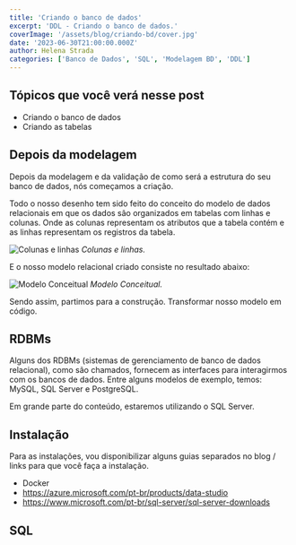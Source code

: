 ```yaml
---
title: 'Criando o banco de dados'
excerpt: 'DDL - Criando o banco de dados.'
coverImage: '/assets/blog/criando-bd/cover.jpg'
date: '2023-06-30T21:00:00.000Z'
author: Helena Strada
categories: ['Banco de Dados', 'SQL', 'Modelagem BD', 'DDL']
---
```


## Tópicos que você verá nesse post

- Criando o banco de dados
- Criando as tabelas

## Depois da modelagem

Depois da modelagem e da validação de como será a estrutura do seu banco de dados, nós começamos a criação.

Todo o nosso desenho tem sido feito do conceito do modelo de dados relacionais em que os dados são organizados em tabelas com linhas e colunas. Onde as colunas representam os atributos que a tabela contém e as linhas representam os registros da tabela.

![Colunas e linhas](/assets/blog/criando-bd/tabelas-categorias-produtos.png)
*Colunas e linhas.*

E o nosso modelo relacional criado consiste no resultado abaixo:

![Modelo Conceitual](/assets/blog/criando-bd/categorias-produtos-cores.png)
*Modelo Conceitual.*

Sendo assim, partimos para a construção. Transformar nosso modelo em código.

## RDBMs

Alguns dos RDBMs (sistemas de gerenciamento de banco de dados relacional), como são chamados, fornecem as interfaces para interagirmos com os bancos de dados. Entre alguns modelos de exemplo, temos: MySQL, SQL Server e PostgreSQL.

Em grande parte do conteúdo, estaremos utilizando o SQL Server.

## Instalação

Para as instalações, vou disponibilizar alguns guias separados no blog / links para que você faça a instalação.

- Docker
- https://azure.microsoft.com/pt-br/products/data-studio
- https://www.microsoft.com/pt-br/sql-server/sql-server-downloads

## SQL



